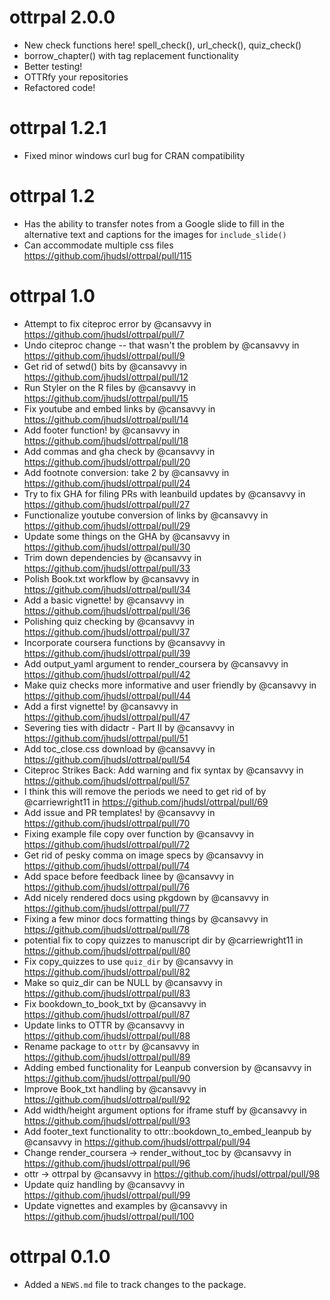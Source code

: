 

# ottrpal 2.0.0

- New check functions here! spell_check(), url_check(), quiz_check()
- borrow_chapter() with tag replacement functionality
- Better testing!
- OTTRfy your repositories
- Refactored code!

# ottrpal 1.2.1

* Fixed minor windows curl bug for CRAN compatibility

# ottrpal 1.2

* Has the ability to transfer notes from a Google slide to fill in the alternative text and captions for the images for `include_slide()`
* Can accommodate multiple css files https://github.com/jhudsl/ottrpal/pull/115

# ottrpal 1.0

* Attempt to fix citeproc error by @cansavvy in https://github.com/jhudsl/ottrpal/pull/7
* Undo citeproc change -- that wasn't the problem by @cansavvy in https://github.com/jhudsl/ottrpal/pull/9
* Get rid of setwd() bits by @cansavvy in https://github.com/jhudsl/ottrpal/pull/12
* Run Styler on the R files by @cansavvy in https://github.com/jhudsl/ottrpal/pull/15
* Fix youtube and embed links  by @cansavvy in https://github.com/jhudsl/ottrpal/pull/14
* Add footer function! by @cansavvy in https://github.com/jhudsl/ottrpal/pull/18
* Add commas and gha check by @cansavvy in https://github.com/jhudsl/ottrpal/pull/20
* Add footnote conversion: take 2 by @cansavvy in https://github.com/jhudsl/ottrpal/pull/24
* Try to fix GHA for filing PRs with leanbuild updates by @cansavvy in https://github.com/jhudsl/ottrpal/pull/27
* Functionalize youtube conversion of links by @cansavvy in https://github.com/jhudsl/ottrpal/pull/29
* Update some things on the GHA  by @cansavvy in https://github.com/jhudsl/ottrpal/pull/30
* Trim down dependencies by @cansavvy in https://github.com/jhudsl/ottrpal/pull/33
* Polish Book.txt workflow  by @cansavvy in https://github.com/jhudsl/ottrpal/pull/34
* Add a basic vignette! by @cansavvy in https://github.com/jhudsl/ottrpal/pull/36
* Polishing quiz checking by @cansavvy in https://github.com/jhudsl/ottrpal/pull/37
* Incorporate coursera functions by @cansavvy in https://github.com/jhudsl/ottrpal/pull/39
* Add output_yaml argument to render_coursera by @cansavvy in https://github.com/jhudsl/ottrpal/pull/42
* Make quiz checks more informative and user friendly by @cansavvy in https://github.com/jhudsl/ottrpal/pull/44
* Add a first vignette! by @cansavvy in https://github.com/jhudsl/ottrpal/pull/47
* Severing ties with didactr - Part II by @cansavvy in https://github.com/jhudsl/ottrpal/pull/51
* Add toc_close.css download by @cansavvy in https://github.com/jhudsl/ottrpal/pull/54
* Citeproc Strikes Back: Add warning and fix syntax by @cansavvy in https://github.com/jhudsl/ottrpal/pull/57
* I think this will remove the periods we need to get rid of by @carriewright11 in https://github.com/jhudsl/ottrpal/pull/69
* Add issue and PR templates! by @cansavvy in https://github.com/jhudsl/ottrpal/pull/70
* Fixing example file copy over function by @cansavvy in https://github.com/jhudsl/ottrpal/pull/72
* Get rid of pesky comma on image specs by @cansavvy in https://github.com/jhudsl/ottrpal/pull/74
* Add space before feedback linee by @cansavvy in https://github.com/jhudsl/ottrpal/pull/76
* Add nicely rendered docs using pkgdown by @cansavvy in https://github.com/jhudsl/ottrpal/pull/77
* Fixing a few minor docs formatting things  by @cansavvy in https://github.com/jhudsl/ottrpal/pull/78
* potential fix to copy quizzes to manuscript dir by @carriewright11 in https://github.com/jhudsl/ottrpal/pull/80
* Fix copy_quizzes to use `quiz_dir` by @cansavvy in https://github.com/jhudsl/ottrpal/pull/82
* Make so quiz_dir can be NULL by @cansavvy in https://github.com/jhudsl/ottrpal/pull/83
* Fix bookdown_to_book_txt by @cansavvy in https://github.com/jhudsl/ottrpal/pull/87
* Update links to OTTR by @cansavvy in https://github.com/jhudsl/ottrpal/pull/88
* Rename package to `ottr` by @cansavvy in https://github.com/jhudsl/ottrpal/pull/89
* Adding embed functionality for Leanpub conversion by @cansavvy in https://github.com/jhudsl/ottrpal/pull/90
* Improve Book_txt handling by @cansavvy in https://github.com/jhudsl/ottrpal/pull/92
* Add width/height argument options for iframe stuff by @cansavvy in https://github.com/jhudsl/ottrpal/pull/93
* Add footer_text functionality to ottr::bookdown_to_embed_leanpub by @cansavvy in https://github.com/jhudsl/ottrpal/pull/94
* Change render_coursera -> render_without_toc by @cansavvy in https://github.com/jhudsl/ottrpal/pull/96
* ottr -> ottrpal by @cansavvy in https://github.com/jhudsl/ottrpal/pull/98
* Update quiz handling by @cansavvy in https://github.com/jhudsl/ottrpal/pull/99
* Update vignettes and examples by @cansavvy in https://github.com/jhudsl/ottrpal/pull/100

# ottrpal 0.1.0

* Added a `NEWS.md` file to track changes to the package.

